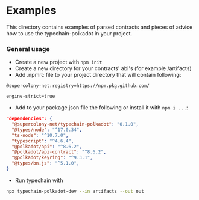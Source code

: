 # Examples

This directory contains examples of parsed contracts and pieces of advice how to use the typechain-polkadot in your project.

### General usage

- Create a new project with `npm init`
- Create a new directory for your contracts' abi's (for example /artifacts)
- Add .npmrc file to your project directory that will contain following:
```npmrc
@supercolony-net:registry=https://npm.pkg.github.com/

engine-strict=true
```
- Add to your package.json file the following or install it with `npm i ...`:
```json
"dependencies": {
  "@supercolony-net/typechain-polkadot": "0.1.0",
  "@types/node": "^17.0.34",
  "ts-node": "^10.7.0",
  "typescript": "^4.6.4",
  "@polkadot/api": "^8.6.2",
  "@polkadot/api-contract": "^8.6.2",
  "@polkadot/keyring": "^9.3.1",
  "@types/bn.js": "^5.1.0",
}
```
- Run typechain with
```bash
npx typechain-polkadot-dev --in artifacts --out out
```

